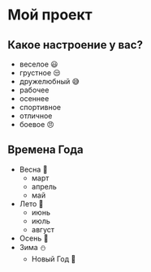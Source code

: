 # Мой проект

## Какое настроение у вас?
* веселое :smiley:
* грустное :unamused:
* дружелюбный :sweat_smile:
* рабочее
* осеннее
* спортивное
* отличное 
* боевое :angry:

## Времена Года
* Весна :seedling:
    * март
    * апрель
    * май
* Лето :sunflower:
    * июнь
    * июль
    * август
* Осень :maple_leaf:
* Зима :snowman:
    * Новый Год :evergreen_tree: